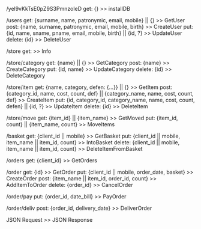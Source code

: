 /yel9vKkTsE0pZ9S3PmnzoIeD
    get: {} >> installDB

/users
    get:    {surname, name, patronymic, email, mobile} || {} >> GetUser
    post:   {name, surname, patronymic, email, mobile, birth}   >> CreateUser
    put:    {id, name, sname, pname, email, mobile, birth} || {id, ?} >> UpdateUser
    delete: {id}    >> DeleteUser

/store
    get: >> Info

/store/category
    get:    {name} || {} >> GetCategory
    post:   {name}  >> CreateCategory
    put:    {id, name} >> UpdateCategory
    delete: {id}    >> DeleteCategory

/store/item
    get:    {name, category, defen: {...}} || {}    >> GetItem
    post:   {category_id, name, cost, count, def} || {category_name, name, cost, count, def} >> CreateItem
    put:    {id, category_id, category_name, name, cost, count, defen} || {id, ?}   >> UpdateItem
    delete: {id}    >> DeleteItem

/store/move
    get:    {item_id} || {item_name}    >> GetMoved
    put:    {item_id, count} || {item_name, count} >> MoveItems

/basket
    get:    {client_id || mobile} >> GetBasket
    put:    {client_id || mobile, item_name || item_id, count} >> IntoBasket
    delete: {client_id || mobile, item_name || item_id, count} >> DeleteItemFromBasket

/orders
    get: {client_id} >> GetOrders

/order
    get:    {id} >> GetOrder
    put:    {client_id || mobile, order_date, basket} >> CreateOrder
    post:   {item_name || item_id, order_id, count} >> AddItemToOrder
    delete: {order_id} >> CancelOrder

/order/pay
    put:    {order_id, date_bill} >> PayOrder

/order/deliv
    post:   {order_id, delivery_date} >> DeliverOrder

JSON Request >> JSON Response
